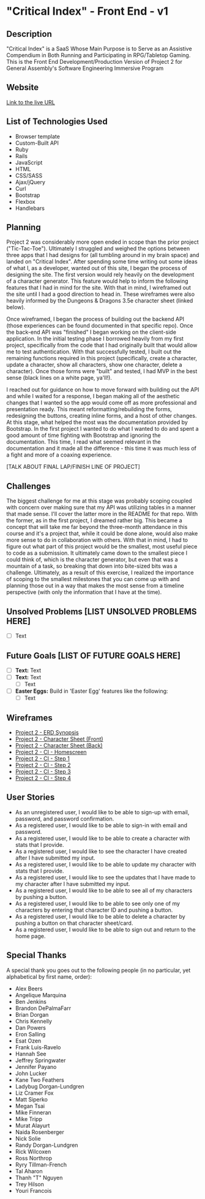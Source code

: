 # "Critical Index" - Front End - v1

## Description
"Critical Index" is a SaaS Whose Main Purpose is to Serve as an Assistive Compendium in Both Running and Participating in RPG/Tabletop Gaming. This is the Front End Development/Production Version of Project 2 for General Assembly's Software Engineering Immersive Program

## Website
[Link to the live URL](https://rscottlundgren.github.io/index-client/)

## List of Technologies Used
- Browser template
- Custom-Built API
- Ruby
- Rails
- JavaScript
- HTML
- CSS/SASS
- Ajax/jQuery
- Curl
- Bootstrap
- Flexbox
- Handlebars

## Planning
Project 2 was considerably more open ended in scope than the prior project ("Tic-Tac-Toe"). Ultimately I struggled and weighed the options between three apps that I had designs for (all tumbling around in my brain space) and landed on "Critical Index". After spending some time writing out some ideas of what I, as a developer, wanted out of this site, I began the process of designing the site. The first version would rely heavily on the development of a character generator. This feature would help to inform the following features that I had in mind for the site. With that in mind, I wireframed out the site until I had a good direction to head in. These wireframes were also heavily informed by the Dungeons & Dragons 3.5e character sheet (linked below).

Once wireframed, I began the process of building out the backend API (those experiences can be found documented in that specific repo). Once the back-end API was "finished" I began working on the client-side application. In the initial testing phase I borrowed heavily from my first project, specifically from the code that I had originally built that would allow me to test authentication. With that successfully tested, I built out the remaining functions required in this project (specifically, create a character, update a character, show all characters, show one character, delete a character). Once those forms were "built" and tested, I had MVP in the best sense (black lines on a white page, ya'll!).

I reached out for guidance on how to move forward with building out the API and while I waited for a response, I began making all of the aesthetic changes that I wanted so the app would come off as more professional and presentation ready. This meant reformatting/rebuilding the forms, redesigning the buttons, creating inline forms, and a host of other changes. At this stage, what helped the most was the documentation provided by Bootstrap. In the first project I wanted to do what I wanted to do and spent a good amount of time fighting with Bootstrap and ignoring the documentation. This time, I read what seemed relevant in the documentation and it made all the difference - this time it was much less of a fight and more of a coaxing experience.

[TALK ABOUT FINAL LAP/FINISH LINE OF PROJECT]

## Challenges
The biggest challenge for me at this stage was probably scoping coupled with concern over making sure that my API was utilizing tables in a manner that made sense. I'll cover the latter more in the README for that repo. With the former, as in the first project, I dreamed rather big. This became a concept that will take me far beyond the three-month attendance in this course and it's a project that, while it could be done alone, would also make more sense to do in collaboration with others. With that in mind, I had to figure out what part of this project would be the smallest, most useful piece to code as a submission. It ultimately came down to the smallest piece I could think of, which is the character generator, but even that was a mountain of a task, so breaking that down into bite-sized bits was a challenge. Ultimately, as a result of this exercise, I realized the importance of scoping to the smallest milestones that you can come up with and planning those out in a way that makes the most sense from a timeline perspective (with only the information that I have at the time).

## Unsolved Problems [LIST UNSOLVED PROBLEMS HERE]
* [ ] Text

## Future Goals [LIST OF FUTURE GOALS HERE]
* [ ] __Text:__ Text
* [ ] __Text:__ Text
    * [ ] Text

* [ ] __Easter Eggs:__ Build in 'Easter Egg' features like the following:
    * [ ] Text

## Wireframes
- [Project 2 - ERD Synopsis](https://i.imgur.com/OrPCRGM.jpg)
- [Project 2 - Character Sheet (Front)](https://i.imgur.com/1BIHkxO.jpg)
- [Project 2 - Character Sheet (Back)](https://i.imgur.com/lHVQwAn.jpg)
- [Project 2 - CI - Homescreen](https://i.imgur.com/dSXoy49.jpg)
- [Project 2 - CI - Step 1](https://i.imgur.com/gP5lAPM.jpg)
- [Project 2 - CI - Step 2](https://i.imgur.com/ENzszmJ.jpg)
- [Project 2 - CI - Step 3](https://i.imgur.com/lYgrNXn.jpg)
- [Project 2 - CI - Step 4](https://i.imgur.com/R2YMr2i.jpg)

## User Stories
- As an unregistered user, I would like to be able to sign-up with email, password, and password confirmation.
- As a registered user, I would like to be able to sign-in with email and password.
- As a registered user, I would like to be able to create a character with stats that I provide.
- As a registered user, I would like to see the character I have created after I have submitted my input.
- As a registered user, I would like to be able to update my character with stats that I provide.
- As a registered user, I would like to see the updates that I have made to my character after I have submitted my input.
- As a registered user, I would like to be able to see all of my characters by pushing a button.
- As a registered user, I would like to be able to see only one of my characters by entering that character ID and pushing a button.
- As a registered user, I would like to be able to delete a character by pushing a button on that character sheet/card.
- As a registered user, I would like to be able to sign out and return to the home page.

## Special Thanks
A special thank you goes out to the following people (in no particular, yet alphabetical by first name, order):

- Alex Beers
- Angelique Marquina
- Ben Jenkins
- Brandon DePalmaFarr
- Brian Dorgan
- Chris Kennelly
- Dan Powers
- Eron Salling
- Esat Ozen
- Frank Luis-Ravelo
- Hannah See
- Jeffrey Springwater
- Jennifer Payano
- John Lucker
- Kane Two Feathers
- Ladybug Dorgan-Lundgren
- Liz Cramer Fox
- Matt Siperko
- Megan Tsai
- Mike Finneran
- Mike Tripp
- Murat Alayurt
- Naida Rosenberger
- Nick Solie
- Randy Dorgan-Lundgren
- Rick Wilcoxen
- Ross Northrop
- Ryry Tillman-French
- Tal Aharon
- Thanh "T" Nguyen
- Trey Hilson
- Youri Francois
